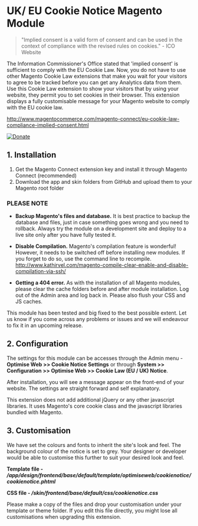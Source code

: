 # UK/ EU Cookie Notice Magento Module

> "Implied consent is a valid form of consent and can be used in the context of compliance with the revised rules on cookies." - ICO Website

The Information Commissioner's Office stated that 'implied consent' is sufficient to comply with the EU Cookie Law. Now, you do not have to use other Magento Cookie Law extensions that make you wait for your visitors to agree to be tracked before you can get any Analytics data from them. Use this Cookie Law extension to show your visitors that by using your website, they permit you to set cookies in their browser. This extension displays a fully customisable message for your Magento website to comply with the EU cookie law.

http://www.magentocommerce.com/magento-connect/eu-cookie-law-compliance-implied-consent.html

[![Donate](https://www.paypalobjects.com/en_US/GB/i/btn/btn_donateCC_LG.gif)](https://www.paypal.com/cgi-bin/webscr?cmd=_s-xclick&hosted_button_id=YNKF9CGE3V5HJ)

## 1. Installation

1. Get the Magento Connect extension key and install it through Magento Connect (recommended)
2. Download the app and skin folders from GitHub and upload them to your Magento root folder

### PLEASE NOTE

* **Backup Magento's files and database.** It is best practice to backup the database and files, just in case something goes wrong and you need to rollback. Always try the module on a development site and deploy to a live site only after you have fully tested it.

* **Disable Compilation.** Magento's compilation feature is wonderful! However, it needs to be switched off before installing new modules. If you forget to do so, use the command line to recompile. http://www.kathirvel.com/magento-compile-clear-enable-and-disable-compilation-via-ssh/

* **Getting a 404 error.** As with the installation of all Magento modules, please clear the cache folders before and after module installation. Log out of the Admin area and log back in. Please also flush your CSS and JS caches.

This module has been tested and big fixed to the best possible extent. Let us know if you come across any problems or issues and we will endeavour to fix it in an upcoming release.

## 2. Configuration

The settings for this module can be accesses through the Admin menu - **Optimise Web >> Cookie Notice Settings** or through **System >> Configuration >> Optimise Web >> Cookie Law (EU / UK) Notice**.

After installation, you will see a message appear on the front-end of your website. The settings are straight forward and self explanatory.

This extension does not add additional jQuery or any other javascript libraries. It uses Magento's core cookie class and the javascript libraries bundled with Magento.

## 3. Customisation

We have set the colours and fonts to inherit the site's look and feel. The background colour of the notice is set to grey. Your designer or developer would be able to customise this further to suit your desired look and feel.

**Template file - _/app/design/frontend/base/default/template/optimiseweb/cookienotice/cookienotice.phtml_**

**CSS file - _/skin/frontend/base/default/css/cookienotice.css_**

Please make a copy of the files and drop your customisation under your template or theme folder. If you edit this file directly, you might lose all customisations when upgrading this extension.